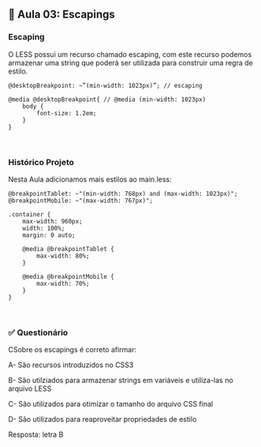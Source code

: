 ## 📝 Aula 03: Escapings
### Escaping
O LESS possui um recurso chamado escaping, com este recurso podemos armazenar uma string que poderá ser utilizada para construir uma regra de estilo.
```
@desktopBreakpoint: ~”(min-width: 1023px)”; // escaping

@media @desktopBreakpoint{ // @media (min-width: 1023px)
    body {
        font-size: 1.2em;
    }
}
```

<br>

### Histórico Projeto
Nesta Aula adicionamos mais estilos ao main.less:
```
@breakpointTablet: ~"(min-width: 768px) and (max-width: 1023px)";
@breakpointMobile: ~"(max-width: 767px)";

.container {
    max-width: 960px;
    width: 100%;
    margin: 0 auto;

    @media @breakpointTablet {
        max-width: 80%;
    }

    @media @breakpointMobile {
        max-width: 70%;
    }
}
```

<br>

### ✅ Questionário
CSobre os escapings é correto afirmar:

A- São recursos introduzidos no CSS3

B- São utilziados para armazenar strings em variáveis e utiliza-las no arquivo LESS

C- São utilizados para otimizar o tamanho do arquivo CSS final

D- São utilizados para reaproveitar propriedades de estilo  

Resposta: letra B